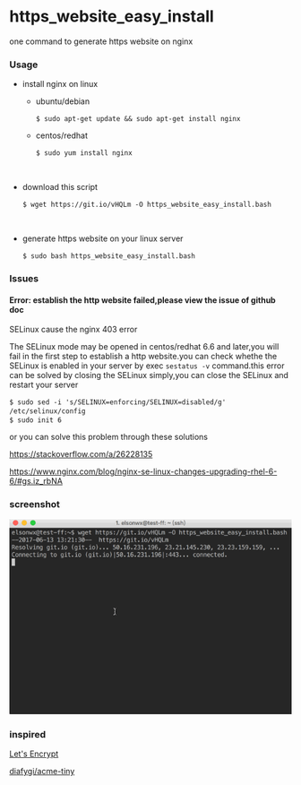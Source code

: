 # https_website_easy_install
one command to generate https website on nginx

### Usage

- install nginx on linux

  - ubuntu/debian

    ````
    $ sudo apt-get update && sudo apt-get install nginx
    ````

  - centos/redhat

    ```
    $ sudo yum install nginx
    ```

    ​

- download this script

  ``` 
  $ wget https://git.io/vHQLm -O https_website_easy_install.bash
  ```

  ​

- generate https website on your linux server

  ```
  $ sudo bash https_website_easy_install.bash
  ```


### Issues

#### Error: establish the http website failed,please view the issue of github doc

SELinux cause the nginx 403 error

The SELinux mode may be opened in centos/redhat 6.6 and later,you will fail in the first step to establish a http website.you can check whethe the SELinux is enabled in your server by exec `sestatus -v` command.this error can be solved by closing the SELinux simply,you can close the SELinux and restart your server

```
$ sudo sed -i 's/SELINUX=enforcing/SELINUX=disabled/g' /etc/selinux/config
$ sudo init 6
```

or you can solve this problem through these solutions

https://stackoverflow.com/a/26228135

https://www.nginx.com/blog/nginx-se-linux-changes-upgrading-rhel-6-6/#gs.iz_rbNA


### screenshot

![screenshot](screenshot/20170613.gif)



###  inspired

[Let's Encrypt](https://letsencrypt.org)

[diafygi/acme-tiny](https://github.com/diafygi/acme-tiny)


